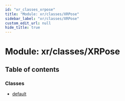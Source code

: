 ```yaml
---
id: "xr_classes_xrpose"
title: "Module: xr/classes/XRPose"
sidebar_label: "xr/classes/XRPose"
custom_edit_url: null
hide_title: true
---
```


# Module: xr/classes/XRPose

## Table of contents

### Classes

- [default](../classes/xr_classes_xrpose.default.md)
